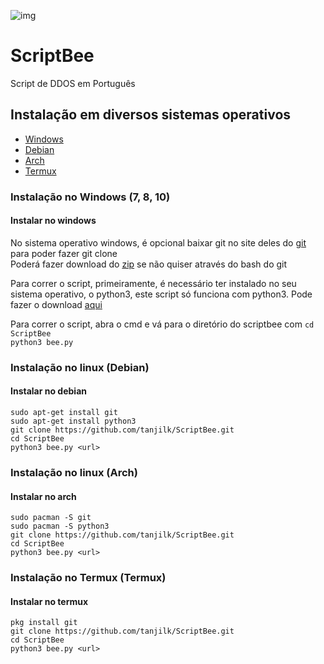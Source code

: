 ![img](https://raw.githubusercontent.com/tanjilk/ScriptBee/master/img/icon.ico)  
# ScriptBee  
Script de DDOS em Português  

## Instalação em diversos sistemas operativos
  - [Windows](#instalar-no-windows)
  - [Debian](#instalar-no-debian)
  - [Arch](#instalar-no-arch)
  - [Termux](#termux)

### Instalação no Windows (7, 8, 10)
#### Instalar no windows
No sistema operativo windows, é opcional baixar git no site deles do [git](https://git-scm.com/downloads) para poder fazer git clone  
Poderá fazer download do [zip](https://github.com/tanjilk/ScriptBee/archive/refs/heads/master.zip) se não quiser através do bash do git  

Para correr o script, primeiramente, é necessário ter instalado no seu sistema operativo, o python3, este script só funciona com python3. Pode fazer o download [aqui](https://www.python.org/downloads/)

Para correr o script, abra o cmd e vá para o diretório do scriptbee com 
`cd ScriptBee`  
`python3 bee.py`  

### Instalação no linux (Debian)
#### Instalar no debian
`sudo apt-get install git`  
`sudo apt-get install python3`  
`git clone https://github.com/tanjilk/ScriptBee.git`  
`cd ScriptBee`  
`python3 bee.py <url>`  

### Instalação no linux (Arch)
#### Instalar no arch
`sudo pacman -S git`  
`sudo pacman -S python3`  
`git clone https://github.com/tanjilk/ScriptBee.git`  
`cd ScriptBee`  
`python3 bee.py <url>`  

### Instalação no Termux (Termux)
#### Instalar no termux
`pkg install git`    
`git clone https://github.com/tanjilk/ScriptBee.git`  
`cd ScriptBee`  
`python3 bee.py <url>`  
